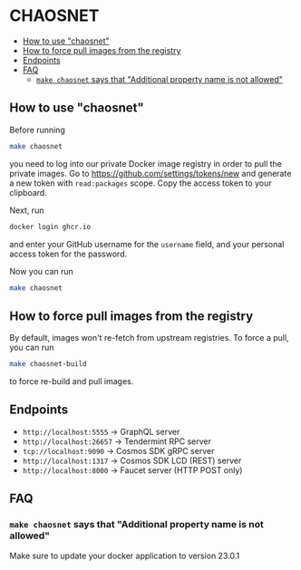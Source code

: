 # CHAOSNET

- [How to use "chaosnet"](#how-to-use-chaosnet)
- [How to force pull images from the registry](#how-to-force-pull-images-from-the-registry)
- [Endpoints](#endpoints)
- [FAQ](#faq)
  - [`make chaosnet` says that "Additional property name is not allowed"](#make-chaosnet-says-that-additional-property-name-is-not-allowed)

## How to use "chaosnet" 

Before running

```sh
make chaosnet
```

you need to log into our private Docker image registry in order to pull the private images. Go to <https://github.com/settings/tokens/new> and generate a new token with `read:packages` scope. Copy the access token to your clipboard.

Next, run

```sh
docker login ghcr.io
```

 and enter your GitHub username for the `username` field, and your personal access token for the password.

Now you can run

```sh
make chaosnet
```

## How to force pull images from the registry

By default, images won't re-fetch from upstream registries. To force a pull, you can run

```sh
make chaosnet-build
```

to force re-build and pull images.

## Endpoints

- `http://localhost:5555` -> GraphQL server
- `http://localhost:26657` -> Tendermint RPC server
- `tcp://localhost:9090` -> Cosmos SDK gRPC server
- `http://localhost:1317` -> Cosmos SDK LCD (REST) server
- `http://localhost:8000` -> Faucet server (HTTP POST only)

## FAQ

### `make chaosnet` says that "Additional property name is not allowed"

Make sure to update your docker application to version 23.0.1
